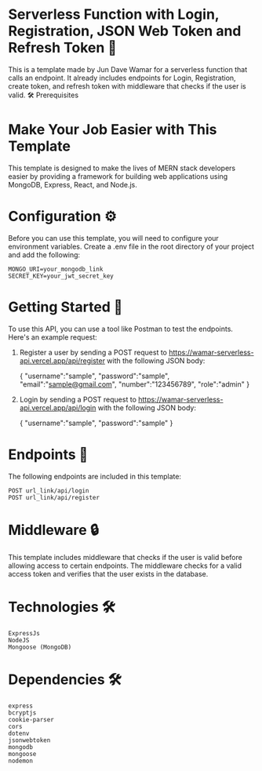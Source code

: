 # Serverless Function with Login, Registration, JSON Web Token and Refresh Token 🚀

This is a template made by Jun Dave Wamar for a serverless function that calls an endpoint. It already includes endpoints for Login, Registration, create token, and refresh token with middleware that checks if the user is valid.
🛠️ Prerequisites

# Make Your Job Easier with This Template

This template is designed to make the lives of MERN stack developers easier by providing a framework for building web applications using MongoDB, Express, React, and Node.js.


# Configuration ⚙️ 

Before you can use this template, you will need to configure your environment variables. Create a .env file in the root directory of your project and add the following:

    MONGO_URI=your_mongodb_link
    SECRET_KEY=your_jwt_secret_key


# Getting Started 🚀 

To use this API, you can use a tool like Postman to test the endpoints. Here's an example request:

1. Register a user by sending a POST request to https://wamar-serverless-api.vercel.app/api/register with the following JSON body:

    {
        "username":"sample",
        "password":"sample",
        "email":"sample@gmail.com",
        "number":"123456789",
        "role":"admin"
    }

2. Login by sending a POST request to https://wamar-serverless-api.vercel.app/api/login with the following JSON body:

    {
        "username":"sample",
        "password":"sample"
    }

# Endpoints 📝 

The following endpoints are included in this template:

    POST url_link/api/login
    POST url_link/api/register

# Middleware 🔒 

This template includes middleware that checks if the user is valid before allowing access to certain endpoints. The middleware checks for a valid access token and verifies that the user exists in the database.

# Technologies 🛠️ 

    ExpressJs
    NodeJS
    Mongoose (MongoDB)
    
# Dependencies 🛠️
    
    express
    bcryptjs
    cookie-parser
    cors
    dotenv
    jsonwebtoken
    mongodb
    mongoose
    nodemon
    


